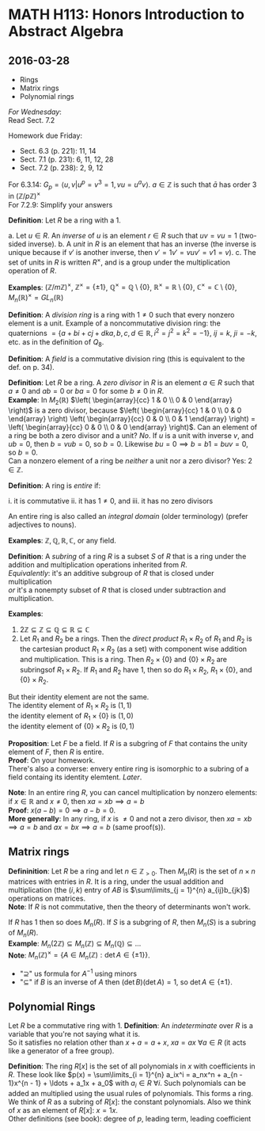 # MATH H113: Honors Introduction to Abstract Algebra
## 2016-03-28
- Rings
- Matrix rings
- Polynomial rings

*For Wednesday*: \
Read Sect. 7.2

Homework due Friday:

- Sect. 6.3 (p. 221): 11, 14
- Sect. 7.1 (p. 231): 6, 11, 12, 28
- Sect. 7.2 (p. 238): 2, 9, 12

For 6.3.14: $G_p = \langle u, v | u^p = v^3 = 1, vu = u^av \rangle$. $a \in \mathbb{Z}$ is such that $\bar{a}$ has order 3 in $(\mathbb{Z}/p\mathbb{Z})^{\times}$ \
For 7.2.9: Simplify your answers

**Definition**: Let $R$ be a ring with a 1.

a. Let $u \in R$. An *inverse* of $u$ is an element $r \in R$ such that $uv = vu = 1$ (two-sided inverse).
b. A *unit* in $R$ is an element that has an inverse (the inverse is unique because if $v'$ is another inverse, then $v' = 1v' = vuv' = v1 = v$).
c. The set of units in $R$ is written $R^{\times}$, and is a group under the multiplication operation of $R$.

**Examples**: $(\mathbb{Z}/m\mathbb{Z})^{\times}$, $\mathbb{Z}^{\times} = \{\pm 1\}$, $\mathbb{Q}^{\times} = \mathbb{Q} \setminus \{0\}$, $\mathbb{R}^{\times} = \mathbb{R} \setminus \{0\}$, $\mathbb{C}^{\times} = \mathbb{C} \setminus \{0\}$, $M_n(\mathbb{R})^{\times} = GL_n(\mathbb{R})$

**Definition**: A *division ring* is a ring with $1 \neq 0$ such that every nonzero element is a unit. Example of a noncommutative division ring: the quaternions $= \{a + bi + cj + dk  a, b, c, d \in \mathbb{R}, i^2 = j^2 = k^2 = -1\}$, $ij = k$, $ji = -k$, etc. as in the definition of $Q_8$.

**Definition**: A *field* is a commutative division ring (this is equivalent to the def. on p. 34).

**Definition**: Let $R$ be a ring. A *zero divisor* in $R$ is an element $a \in R$ such that $a \neq 0$ and $ab = 0$ or $ba = 0$ for some $b \neq 0$ in $R$. \
**Example**: In $M_2(\mathbb{R})$ $\left( \begin{array}{cc} 1 & 0 \\ 0 & 0 \end{array} \right)$ is a zero divisor, because $\left( \begin{array}{cc} 1 & 0 \\ 0 & 0 \end{array} \right) \left( \begin{array}{cc} 0 & 0 \\ 0 & 1 \end{array} \right) = \left( \begin{array}{cc} 0 & 0 \\ 0 & 0 \end{array} \right)$.
Can an element of a ring be both a zero divisor and a unit? *No*. If $u$ is a unit with inverse $v$, and $ub = 0$, then $b = vub = 0$, so $b = 0$. Likewise $bu = 0 \implies b = b1 = buv = 0$, so $b = 0$. \
Can a nonzero element of a ring be *neither* a unit nor a zero divisor? Yes: $2 \in \mathbb{Z}$.

**Definition**: A ring is *entire* if:

i. it is commutative
ii. it has $1 \neq 0$, and
iii. it has no zero divisors

An entire ring is also called an *integral domain* (older terminology) (prefer adjectives to nouns).

**Examples**: $\mathbb{Z}, \mathbb{Q}, \mathbb{R}, \mathbb{C}$, or any field.

**Definition**: A *subring* of a ring $R$ is a subset $S$ of $R$ that is a ring under the addition and multiplication operations inherited from $R$. \
*Equivalently*: it's an additive subgroup of $R$ that is closed under multiplication \
*or* it's a nonempty subset of $R$ that is closed under subtraction and multiplication.

**Examples**:

1. $2\mathbb{Z} \subseteq \mathbb{Z} \subseteq \mathbb{Q} \subseteq \mathbb{R} \subseteq \mathbb{C}$
2. Let $R_1$ and $R_2$ be a rings. Then the *direct product* $R_1 \times R_2$ of $R_1$ and $R_2$ is the cartesian product $R_1 \times R_2$ (as a set) with component wise addition and multiplication. This is a ring. Then $R_2 \times \{0\}$ and $\{0\} \times R_2$ are subringsof $R_1 \times R_2$. If $R_1$ and $R_2$ have 1, then so do $R_1 \times R_2$, $R_1 \times \{0\}$, and $\{0\} \times R_2$.

But their identity element are not the same. \
The identity element of $R_1 \times R_2$ is $(1, 1)$ \
the identity element of $R_1 \times \{0\}$ is $(1, 0)$ \
the identity element of $\{0\} \times R_2$ is $(0, 1)$

**Proposition**: Let $F$ be a field. If $R$ is a subgring of $F$ that contains the unity element of $F$, then $R$ is entire. \
**Proof**: On your homework. \
There's also a converse: envery entire ring is isomorphic to a subring of a field containg its identity elemtent. *Later*.

**Note**: In an entire ring $R$, you can cancel multiplication by nonzero elements: if $x \in \mathbb{R}$ and $x \neq 0$, then $xa = xb \implies a = b$ \
**Proof**: $x(a - b) = 0 \implies a - b = 0$. \
**More generally**: In any ring, if $x$ is $\neq 0$ and not a zero divisor, then $xa = xb \implies a = b$ and $ax = bx \implies a = b$ (same proof(s)).

## Matrix rings
**Defininition**: Let $R$ be a ring and let $n \in \mathbb{Z}_{> 0}$. Then $M_n(R)$ is the set of $n \times n$ matrices with entries in $R$. It is a ring, under the usual addition and multiplication (the $(i, k)$ entry of $AB$ is $\sum\limits_{j = 1}^{n} a_{ij}b_{jk}$) operations on matrices. \
**Note**: If $R$ is not commutative, then the theory of determinants won't work.

If $R$ has 1 then so does $M_n(R)$. If $S$ is a subgring of $R$, then $M_n(S)$ is a subring of $M_n(R)$. \
**Example**: $M_n(2\mathbb{Z}) \subseteq M_n(\mathbb{Z}) \subseteq M_n(\mathbb{Q}) \subseteq \ldots$ \
**Note**: $M_n(\mathbb{Z})^{\times} = \{A \in M_n(\mathbb{Z}) : \det{A} \in \{\pm 1\}\}$.

- "$\supseteq$" us formula for $A^{-1}$ using minors
- "$\subseteq$" if $B$ is an inverse of $A$ then $(\det{B})(\det{A}) = 1$, so $\det{A} \in \{\pm 1\}$.

## Polynomial Rings
Let $R$ be a commutative ring with 1.
**Definition**: An *indeterminate* over $R$ is a variable that you're not saying what it is. \
So it satisfies no relation other than $x + a = a + x$, $xa = ax$ $\forall a \in R$ (it acts like a generator of a free group).

**Definition**: The ring $R[x]$ is the set of all polynomials in $x$ with coefficients in $R$. These look like $p(x) = \sum\limits_{i = 1}^{n} a_ix^i = a_nx^n + a_{n - 1}x^{n - 1} + \ldots + a_1x + a_0$ with $a_i \in R\ \forall i$. Such polynomials can be added an multiplied using the usual rules of polynomials. This forms a ring. We think of $R$ as a subring of $R[x]$: the constant polynomials. Also we think of $x$ as an element of $R[x]$: $x = 1x$. \
Other definitions (see book): degree of $p$, leading term, leading coefficient
